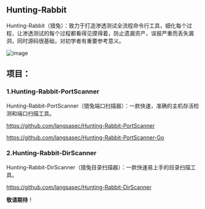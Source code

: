 ## Hunting-Rabbit

Hunting-Rabbit（猎兔）：致力于打造渗透测试全流程命令行工具，细化每个过程，让渗透测试的每个过程都看得见摸得着，防止遗漏资产，误报严重而丢失漏洞，同时源码很基础，对初学者有重要参考意义。

![image](https://github.com/langsasec/Hunting-Rabbit/assets/45072131/cb4ef595-0c45-45ec-9821-63ce1792dee1)

## 项目：

### 1.Hunting-Rabbit-PortScanner

Hunting-Rabbit-PortScanner（猎兔端口扫描器）：一款快速，准确的主机存活检测和端口扫描工具。

https://github.com/langsasec/Hunting-Rabbit-PortScanner

https://github.com/langsasec/Hunting-Rabbit-PortScanner-Go

### 2.Hunting-Rabbit-DirScanner

Hunting-Rabbit-DirScanner（猎兔目录扫描器）：一款快速易上手的目录扫描工具。

https://github.com/langsasec/Hunting-Rabbit-DirScanner

**敬请期待**！

